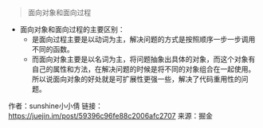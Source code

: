 > 面向对象和面向过程
- 面向对象和面向过程的主要区别：
    + 是面向过程主要是以动词为主，解决问题的方式是按照顺序一步一步调用不同的函数。
    + 而面向对象主要是以名词为主，将问题抽象出具体的对象，而这个对象有自己的属性和方法，在解决问题的时候是将不同的对象组合在一起使用。所以说面向对象的好处就是可扩展性更强一些，解决了代码重用性的问题。

作者：sunshine小小倩
链接：https://juejin.im/post/59396c96fe88c2006afc2707
来源：掘金
